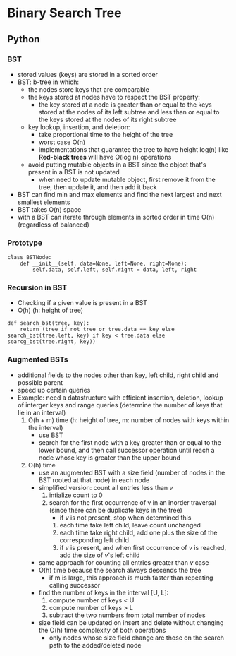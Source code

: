 # Binary Search Tree
## Python 
### BST
- stored values (keys) are stored in a sorted order
- BST: b-tree in which:
    + the nodes store keys that are comparable
    + the keys stored at nodes have to respect the BST property:
        - the key stored at a node is greater than or equal to the keys stored at the nodes of its left subtree and less than or equal to the keys stored at the nodes of its right subtree
    + key lookup, insertion, and deletion: 
        - take proportional time to the height of the tree
        - worst case O(n)
        - implementations that guarantee the tree to have height log(n) like **Red-black trees**  will have O(log n) operations
    + avoid putting mutable objects in a BST since the object that's present in a BST is not updated
        - when need to update mutable object, first remove it from the tree, then update it, and then add it back
- BST can find min and max elements and find the next largest and next smallest elements
- BST takes O(n) space
- with a BST can iterate through elements in sorted order in time O(n) (regardless of balanced)

### Prototype
```
class BSTNode:
    def __init__(self, data=None, left=None, right=None):
        self.data, self.left, self.right = data, left, right
```

### Recursion in BST
- Checking if a given value is present in a BST
- O(h) (h: height of tree)
```
def search_bst(tree, key):
    return (tree if not tree or tree.data == key else search_bst(tree.left, key) if key < tree.data else searcg_bst(tree.right, key))
```

### Augmented BSTs
- additional fields to the nodes other than key, left child, right child and possible parent
- speed up certain queries
- Example: need a datastructure with efficient insertion, deletion, lookup of interger keys and range queries (determine the number of keys that lie in an interval)
    1. O(h + m) time (h: height of tree, m: number of nodes with keys within the interval)
        - use BST
        - search for the first node with a key greater than or equal to the lower bound, and then call successor operation until reach a node whose key is greater than the upper bound
    2. O(h) time
        - use an augmented BST with a size field (number of nodes in the BST rooted at that node) in each node
        - simplified version: count all entries less than *v*
            1. intialize count to 0
            2. search for the first occurrence of v in an inorder traversal (since there can be duplicate keys in the tree)
                - if *v* is not present, stop when determined this
                1. each time take left child, leave count unchanged
                2. each time take right child, add one plus the size of the corresponding left child
                3. if *v* is present, and when first occurrence of *v* is reached, add the size of *v*'s left child
        - same approach for counting all entries greater than *v* case
        - O(h) time because the search always descends the tree
            + if m is large, this approach is much faster than repeating calling successor
        - find the number of keys in the interval [U, L]:
            1. compute number of keys < U
            2. compute number of keys > L
            3. subtract the two numbers from total number of nodes
        - size field can be updated on insert and delete without changing the O(h) time complexity of both operations
            + only nodes whose size field change are those on the search path to the added/deleted node
        
